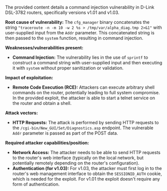 The provided content details a command injection vulnerability in D-Link DSL-3782 routers, specifically versions v1.01 and v1.03.

**Root cause of vulnerability:**
The `cfg_manager` binary concatenates the string `"traceroute -n -m 10 -w 2 %s > /tmp/var/alpha_diag.tmp 2>&1"` with user-supplied input from the `Addr` parameter. This concatenated string is then passed to the `system` function, resulting in command injection.

**Weaknesses/vulnerabilities present:**
- **Command Injection:** The vulnerability lies in the use of `sprintf` to construct a command string with user-supplied input and then executing it with `system` without proper sanitization or validation.

**Impact of exploitation:**
- **Remote Code Execution (RCE):** Attackers can execute arbitrary shell commands on the router, potentially leading to full system compromise. In the provided exploit, the attacker is able to start a telnet service on the router and obtain a shell.

**Attack vectors:**
- **HTTP Requests:** The attack is performed by sending HTTP requests to the `/cgi-bin/New_GUI/Set/Diagnostics.asp` endpoint. The vulnerable `Addr` parameter is passed as part of the POST data.

**Required attacker capabilities/position:**
- **Network Access:** The attacker needs to be able to send HTTP requests to the router's web interface (typically on the local network, but potentially remotely depending on the router's configuration).
- **Authentication (for v1.03):** For v1.03, the attacker must first log in to the router's web management interface to obtain the `SESSIONID_AUTH` cookie, which is needed for the exploit. For v1.01 the exploit doesn't require any form of authentication.